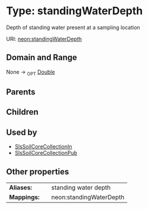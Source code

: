 
# Type: standingWaterDepth


Depth of standing water present at a sampling location

URI: [neon:standingWaterDepth](https://data.neonscience.org/standingWaterDepth)


## Domain and Range

None ->  <sub>OPT</sub> [Double](types/Double.md)

## Parents


## Children


## Used by

 * [SlsSoilCoreCollectionIn](SlsSoilCoreCollectionIn.md)
 * [SlsSoilCoreCollectionPub](SlsSoilCoreCollectionPub.md)

## Other properties

|  |  |  |
| --- | --- | --- |
| **Aliases:** | | standing water depth |
| **Mappings:** | | neon:standingWaterDepth |

